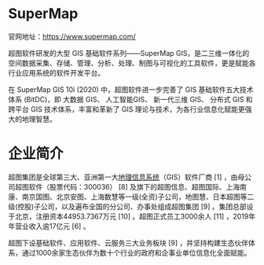 # SuperMap

官网地址：https://www.supermap.com/

超图软件研发的大型 GIS 基础软件系列——SuperMap GIS，是二三维一体化的空间数据采集、存储、管理、分析、处理、制图与可视化的工具软件，更是赋能各行业应用系统的软件开发平台。

在 SuperMap GIS 10i (2020) 中，超图软件进一步完善了 GIS 基础软件五大技术体系 (BitDC)，即 大数据 GIS、 人工智能GIS、 新一代三维 GIS、 分布式                        GIS 和 跨平台 GIS 技术体系，丰富和革新了 GIS 理论与技术，为各行业信息化赋能更强大的地理智慧。



# 企业简介

超图集团是全球第三大、亚洲第一大[地理信息系统](https://baike.baidu.com/item/地理信息系统/171830)（GIS）软件厂商 [1] ，由母公司超图软件（股票代码：300036） [8] 及旗下的超图信息、超图国际、上海南康、南京国图、北京安图、上海数慧等一级(全资)子公司，地图慧、日本超图等二级(控股)子公司，以及遍布全国的分公司、办事处组成超图集团 [9] 。集团总部设于北京，注册资本44953.7367万元 [10] 。超图正式员工3000余人 [11] ，2019年年营业收入逾17亿元 [6] 。

超图下设基础软件、应用软件、云服务三大业务板块 [9] ，并坚持构建生态伙伴体系，通过1000余家生态伙伴为数十个行业的政府和企事业单位信息化全面赋能。